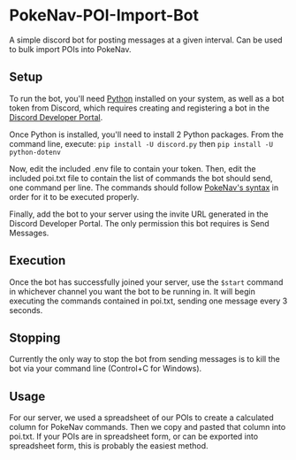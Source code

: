 # PokeNav-POI-Import-Bot
A simple discord bot for posting messages at a given interval.  Can be used to bulk import POIs into PokeNav.

## Setup
To run the bot, you'll need [Python](https://www.python.org/downloads/) installed on your system, as well as a bot token from Discord, which requires creating and registering a bot in the [Discord Developer Portal](http://discordapp.com/developers/applications).  

Once Python is installed, you'll need to install 2 Python packages.  From the command line, execute:
`pip install -U discord.py`
then
`pip install -U python-dotenv`

Now, edit the included .env file to contain your token.  Then, edit the included poi.txt file to contain the list of commands the bot should send, one command per line.  The commands should follow [PokeNav's syntax](https://docs.pokenavbot.com/moderation.html#adding-a-new-gym-pokestop) in order for it to be executed properly.  

Finally, add the bot to your server using the invite URL generated in the Discord Developer Portal.  The only permission this bot requires is Send Messages.

## Execution
Once the bot has successfully joined your server, use the `$start` command in whichever channel you want the bot to be running in.  It will begin executing the commands contained in poi.txt, sending one message every 3 seconds.  

## Stopping
Currently the only way to stop the bot from sending messages is to kill the bot via your command line (Control+C for Windows).

## Usage
For our server, we used a spreadsheet of our POIs to create a calculated column for PokeNav commands.  Then we copy and pasted that column into poi.txt.  If your POIs are in spreadsheet form, or can be exported into spreadsheet form, this is probably the easiest method.
